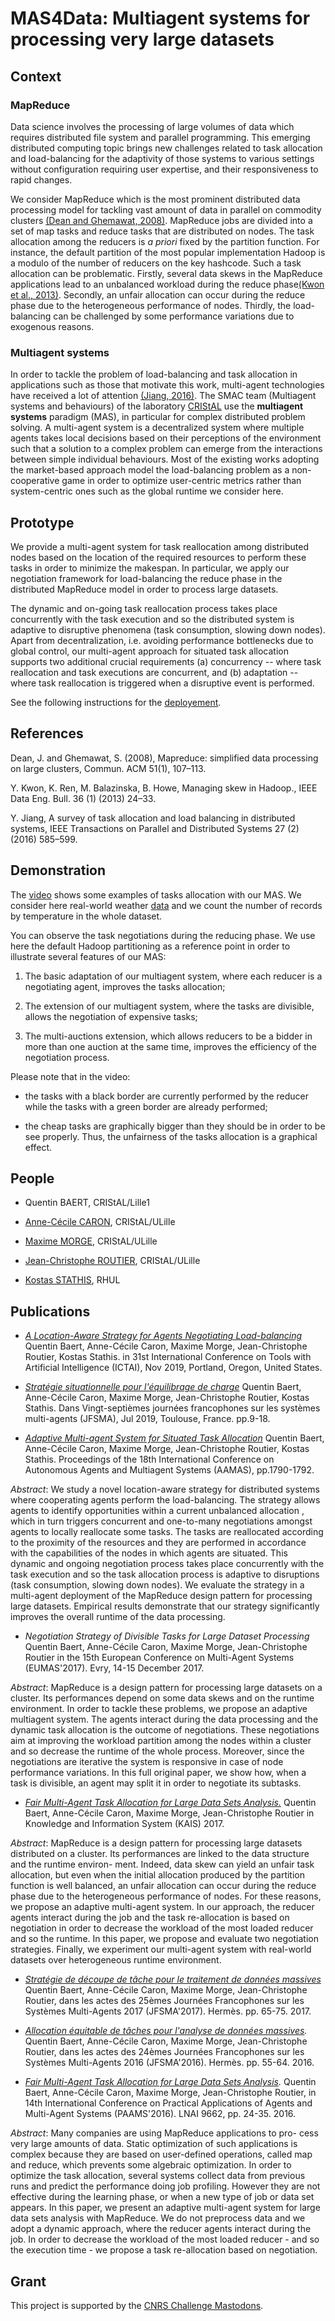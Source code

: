# MAS4Data: Multiagent systems for processing very large datasets

## Context

### MapReduce

Data science involves the processing of large volumes of data which
requires distributed file system and parallel programming. This
emerging distributed computing topic brings new challenges related to
task allocation and load-balancing for the adaptivity of those systems
to various settings without configuration requiring user expertise,
and their responsiveness to rapid changes.

We consider MapReduce which is the most prominent distributed data
processing model for tackling vast amount of data in parallel on
commodity clusters [(Dean and Ghemawat, 2008)](#1). MapReduce jobs are
divided into a set of map tasks and reduce tasks that are distributed
on nodes. The task allocation among the reducers is <i>a priori</i>
fixed by the partition function. For instance, the default partition
of the most popular implementation Hadoop is a modulo of the number of
reducers on the key hashcode. Such a task allocation can be
problematic. Firstly, several data skews in the MapReduce applications
lead to an unbalanced workload during the reduce phase[(Kwon et al.,
2013)](#2). Secondly, an unfair allocation can occur during the reduce
phase due to the heterogeneous performance of nodes. Thirdly, the
load-balancing can be challenged by some performance variations due to
exogenous reasons.

### Multiagent systems

In order to tackle the problem of load-balancing and task allocation
in applications such as those that motivate this work, multi-agent
technologies have received a lot of attention [(Jiang, 2016)](#3). The
SMAC team (Multiagent systems and behaviours) of the laboratory
[CRIStAL](http://cristal.univ-lille.fr) use the **multiagent systems**
paradigm (MAS), in particular for complex distributed problem solving.
A multi-agent system is a decentralized system where multiple agents
takes local decisions based on their perceptions of the environment
such that a solution to a complex problem can emerge from the
interactions between simple individual behaviours. Most of the
existing works adopting the market-based approach model the
load-balancing problem as a non-cooperative game in order to optimize
user-centric metrics rather than system-centric ones such as the
global runtime we consider here.

## Prototype

We provide a multi-agent system for task reallocation among
distributed nodes based on the location of the required resources to
perform these tasks in order to minimize the makespan.  In particular,
we apply our negotiation framework for load-balancing the reduce phase
in the distributed MapReduce model in order to process large datasets.

The dynamic and on-going task reallocation process takes place
concurrently with the task execution and so the distributed system is
adaptive to disruptive phenomena (task consumption, slowing down
nodes). Apart from decentralization, i.e. avoiding performance
bottlenecks due to global control, our multi-agent approach for
situated task allocation supports two additional crucial requirements
(a) concurrency -- where task reallocation and task executions are
concurrent, and (b) adaptation -- where task reallocation is triggered
when a disruptive event is performed. 

See the following instructions for the [deployement](deployement/README.md).

## References

<a name="1">Dean, J. and Ghemawat, S. (2008)</a>, Mapreduce: simplified data
processing on large clusters, Commun. ACM 51(1), 107–113.

<a name="2"> Y. Kwon, K. Ren, M. Balazinska, B. Howe, Managing skew in
Hadoop., IEEE Data Eng. Bull. 36 (1) (2013) 24–33.

<a name="3">Y. Jiang, A survey of task allocation and load balancing
in distributed systems, IEEE Transactions on Parallel and Distributed
Systems 27 (2) (2016) 585–599.

## Demonstration

The [video](https://youtu.be/KLRTV9Wf0rg) shows some examples of tasks allocation with our MAS. We
consider here real-world weather
[data](https://donneespubliques.meteofrance.fr/?fond=produit&id_produit=90&id_rubrique=32g)
and we count the number of records by temperature in the whole
dataset.

You can observe the task negotiations during the reducing phase. We
use here the default Hadoop partitioning as a reference point in
order to illustrate several features of our MAS:

1. The basic adaptation of our multiagent system, where each reducer
is a negotiating agent, improves the tasks allocation;

2. The extension of our multiagent system, where the tasks are
divisible, allows the negotiation of expensive tasks;

3. The multi-auctions extension, which allows reducers to be a bidder
in more than one auction at the same time, improves the efficiency of
the negotiation process.

Please note that in the video:

* the tasks with a black border are currently performed by the reducer
  while the tasks with a green border are already performed;

* the cheap tasks are graphically bigger than they should be in order
  to be see properly. Thus, the unfairness of the tasks allocation is
  a graphical effect.

## People

* Quentin BAERT, CRIStAL/Lille1

* [Anne-Cécile CARON](http://www.lifl.fr/~caronc),  CRIStAL/ULille

* [Maxime MORGE](http://www.lifl.fr/~morge), CRIStAL/ULille

* [Jean-Christophe ROUTIER](http://www.lifl.fr/~routier), CRIStAL/ULille

* [Kostas STATHIS](https://pure.royalholloway.ac.uk/portal/en/persons/kostas-stathis(7f422719-142b-409c-97a8-f3efd9113f6d).html), RHUL

## Publications


- *[A Location-Aware Strategy for Agents Negotiating Load-balancing](https://hal.archives-ouvertes.fr/hal-02344457)*
Quentin Baert, Anne-Cécile Caron, Maxime Morge, Jean-Christophe
Routier, Kostas Stathis. in 31st International Conference on Tools
with Artificial Intelligence (ICTAI), Nov 2019, Portland, Oregon,
United States.

- *[Stratégie situationnelle pour l'équilibrage de charge](https://hal.archives-ouvertes.fr/hal-02173687)*
Quentin Baert, Anne-Cécile Caron, Maxime Morge, Jean-Christophe
Routier, Kostas Stathis. Dans Vingt-septièmes journées francophones
sur les systèmes multi-agents (JFSMA), Jul 2019, Toulouse,
France. pp.9-18.

- *[Adaptive Multi-agent System for Situated Task Allocation](https://hal.archives-ouvertes.fr/hal-02137346)*
Quentin Baert, Anne-Cécile Caron, Maxime Morge, Jean-Christophe
Routier, Kostas Stathis. Proceedings of the 18th International
Conference on Autonomous Agents and Multiagent Systems (AAMAS),
pp.1790-1792.


_Abstract_: We study a novel location-aware strategy for distributed
systems where cooperating agents perform the load-balancing. The
strategy allows agents to identify opportunities within a current
unbalanced allocation , which in turn triggers concurrent and
one-to-many negotiations amongst agents to locally reallocate some
tasks. The tasks are reallocated according to the proximity of the
resources and they are performed in accordance with the capabilities
of the nodes in which agents are situated. This dynamic and ongoing
negotiation process takes place concurrently with the task execution
and so the task allocation process is adaptive to disruptions (task
consumption, slowing down nodes). We evaluate the strategy in a
multi-agent deployment of the MapReduce design pattern for processing
large datasets. Empirical results demonstrate that our strategy
significantly improves the overall runtime of the data processing.


- *Negotiation Strategy of Divisible Tasks for Large Dataset Processing*
Quentin Baert, Anne-Cécile Caron, Maxime Morge, Jean-Christophe Routier in the 15th
European Conference on Multi-Agent Systems (EUMAS'2017). Evry, 14-15 December 2017.

_Abstract_: MapReduce is a design pattern for processing large datasets on a cluster. 
Its performances depend on some data skews and on the runtime environment. 
In order to tackle these problems, we propose an adaptive multiagent system. 
The agents interact during the data processing and the dynamic task allocation is the outcome of negotiations. 
These negotiations aim at improving the workload partition among the nodes within a cluster 
and so decrease the runtime of the whole process. 
Moreover, since the negotiations are iterative the system is responsive in case of node performance variations. 
In this full original paper, we show how, when a task is divisible, an agent may split it in order to negotiate its subtasks.

- *[Fair Multi-Agent Task Allocation for Large Data Sets Analysis.](https://doi.org/10.1007/s10115-017-1087-4)*
Quentin Baert, Anne-Cécile Caron, Maxime Morge, Jean-Christophe Routier in
Knowledge and Information System (KAIS) 2017.

_Abstract_: MapReduce is a design pattern for processing large datasets
distributed on a cluster. Its performances are linked to the data structure and
the runtime environ- ment. Indeed, data skew can yield an unfair task
allocation, but even when the initial allocation produced by the partition
function is well balanced, an unfair allocation can occur during the reduce
phase due to the heterogeneous performance of nodes. For these reasons, we
propose an adaptive multi-agent system. In our approach, the reducer agents
interact during the job and the task re-allocation is based on negotiation in
order to decrease the workload of the most loaded reducer and so the runtime. In
this paper, we propose and evaluate two negotiation strategies. Finally, we
experiment our multi-agent system with real-world datasets over heterogeneous
runtime environment.

- *[Stratégie de découpe de tâche pour le traitement de données massives](https://hal.archives-ouvertes.fr/hal-01558607v1)*
Quentin Baert, Anne-Cécile Caron, Maxime Morge, Jean-Christophe Routier, 
dans les actes des 25èmes Journées Francophones sur les
Systèmes Multi-Agents 2017 (JFSMA'2017). Hermès. pp. 65-75. 2017.

- *[Allocation équitable de tâches pour l'analyse de données massives](https://hal.archives-ouvertes.fr/hal-01383096).*
Quentin Baert, Anne-Cécile Caron, Maxime Morge, Jean-Christophe
Routier, dans les actes des 24èmes Journées Francophones sur les
Systèmes Multi-Agents 2016 (JFSMA'2016). Hermès. pp. 55-64. 2016.

- *[Fair Multi-Agent Task Allocation for Large Data Sets Analysis](https://hal.archives-ouvertes.fr/hal-01327522).*
Quentin Baert, Anne-Cécile Caron, Maxime Morge, Jean-Christophe Routier, in 14th
International Conference on Practical Applications of Agents and Multi-Agent
Systems (PAAMS'2016). LNAI 9662, pp. 24-35. 2016.

_Abstract_: Many companies are using MapReduce applications to pro- cess very
large amounts of data. Static optimization of such applications is complex
because they are based on user-defined operations, called map and reduce, which
prevents some algebraic optimization. In order to optimize the task
allocation, several systems collect data from previous runs and predict the
performance doing job profiling. However they are not effective during the
learning phase, or when a new type of job or data set appears. In this paper, we
present an adaptive multi-agent system for large data sets analysis with
MapReduce. We do not preprocess data and we adopt a dynamic approach, where the
reducer agents interact during the job. In order to decrease the workload of the
most loaded reducer - and so the execution time - we propose a task
re-allocation based on negotiation.

## Grant

This project is supported by the
[CNRS Challenge Mastodons](http://www.cnrs.fr/mi/spip.php?article53).
